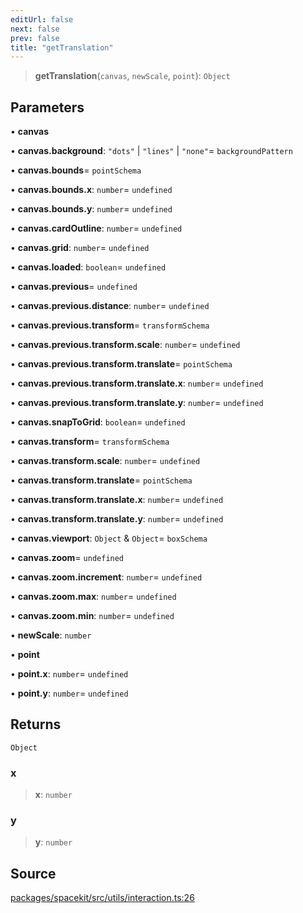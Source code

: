```yaml
---
editUrl: false
next: false
prev: false
title: "getTranslation"
---
```


> **getTranslation**(`canvas`, `newScale`, `point`): `Object`

## Parameters

• **canvas**

• **canvas\.background**: `"dots"` \| `"lines"` \| `"none"`= `backgroundPattern`

• **canvas\.bounds**= `pointSchema`

• **canvas\.bounds\.x**: `number`= `undefined`

• **canvas\.bounds\.y**: `number`= `undefined`

• **canvas\.cardOutline**: `number`= `undefined`

• **canvas\.grid**: `number`= `undefined`

• **canvas\.loaded**: `boolean`= `undefined`

• **canvas\.previous**= `undefined`

• **canvas\.previous\.distance**: `number`= `undefined`

• **canvas\.previous\.transform**= `transformSchema`

• **canvas\.previous\.transform\.scale**: `number`= `undefined`

• **canvas\.previous\.transform\.translate**= `pointSchema`

• **canvas\.previous\.transform\.translate\.x**: `number`= `undefined`

• **canvas\.previous\.transform\.translate\.y**: `number`= `undefined`

• **canvas\.snapToGrid**: `boolean`= `undefined`

• **canvas\.transform**= `transformSchema`

• **canvas\.transform\.scale**: `number`= `undefined`

• **canvas\.transform\.translate**= `pointSchema`

• **canvas\.transform\.translate\.x**: `number`= `undefined`

• **canvas\.transform\.translate\.y**: `number`= `undefined`

• **canvas\.viewport**: `Object` & `Object`= `boxSchema`

• **canvas\.zoom**= `undefined`

• **canvas\.zoom\.increment**: `number`= `undefined`

• **canvas\.zoom\.max**: `number`= `undefined`

• **canvas\.zoom\.min**: `number`= `undefined`

• **newScale**: `number`

• **point**

• **point\.x**: `number`= `undefined`

• **point\.y**: `number`= `undefined`

## Returns

`Object`

### x

> **x**: `number`

### y

> **y**: `number`

## Source

[packages/spacekit/src/utils/interaction.ts:26](https://github.com/nodenogg-in/alpha-p2p/blob/a4d5eff/packages/spacekit/src/utils/interaction.ts#L26)
